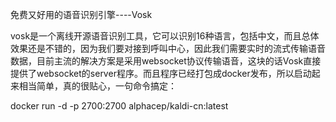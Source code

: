 免费又好用的语音识别引擎----Vosk

vosk是一个离线开源语音识别工具，它可以识别16种语言，包括中文，而且总体效果还是不错的，因为我们要对接到呼叫中心，因此我们需要实时的流式传输语音数据，目前主流的解决方案是采用websocket协议传输语音，这块的话Vosk直接提供了websocket的server程序。而且程序已经打包成docker发布，所以启动起来相当简单，真的很贴心，一句命令搞定：

docker run -d -p 2700:2700 alphacep/kaldi-cn:latest

